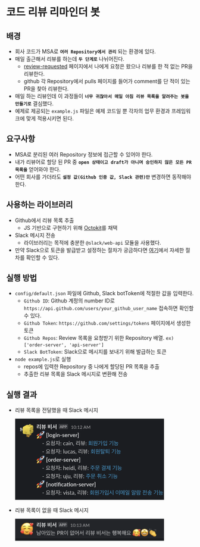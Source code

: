 # 코드 리뷰 리마인더 봇

## 배경

- 회사 코드가 MSA로 **`여러 Repository에서 관리`** 되는 환경에 있다.
- 매일 출근해서 리뷰를 하는데 **`두 단계로`** 나뉘어진다.
  - [review-requested](https://github.com/pulls/review-requested) 페이지에서 나에게 요청은 왔으나 리뷰를 한 적 없는 PR을 리뷰한다.
  - github 각 Repository에서 pulls 페이지를 들어가 comment를 단 적이 있는 PR을 찾아 리뷰한다.
- 매일 하는 리뷰인데 이 과정들이 **`너무 귀찮아서 매일 아침 리뷰 목록을 알려주는 봇을 만들기로`** 결심했다.
- 예제로 제공되는 `example.js` 파일은 예제 코드일 뿐 각자의 업무 환경과 프레임워크에 맞게 적용시키면 된다.

## 요구사항

- MSA로 분리된 여러 Repository 정보에 접근할 수 있어야 한다.
- 내가 리뷰어로 할당 된 PR 중 **`open 상태이고 draft가 아니며 승인하지 않은 모든 PR 목록을`** 얻어와야 한다.
- 어떤 회사를 가더라도 **`설정 값(Github 인증 값, Slack 관련)만`** 변경하면 동작해야 한다.

## 사용하는 라이브러리

- Github에서 리뷰 목록 추출
  - JS 기반으로 구현하기 위해 [Octokit](https://docs.github.com/en/rest/guides/scripting-with-the-rest-api-and-javascript?apiVersion=2022-11-28)를 채택
- Slack 메시지 전송
  - 라이브러리는 목적에 충분한 `@slack/web-api` 모듈을 사용했다.
- 만약 Slack으로 토큰을 발급받고 설정하는 절차가 궁금하다면 [여기](https://github.com/programmer-sjk/TIL/blob/main/culture/review-reminder-bot.md#slack-%EB%A9%94%EC%8B%9C%EC%A7%80-%EC%A0%84%EC%86%A1)에서 자세한 절차를 확인할 수 있다.

## 실행 방법

- `config/default.json` 파일에 Github, Slack botToken에 적절한 값을 입력한다.
  - `Github ID`: Github 계정의 number ID로 `https://api.github.com/users/your_github_user_name` 접속하면 확인할 수 있다.
  - `Github Token`: `https://github.com/settings/tokens` 페이지에서 생성한 토큰
  - `Github Repos`: Review 목록을 요청받기 위한 Repository 배열. `ex) ['order-server', 'api-server']`
  - `Slack BotToken`: Slack으로 메시지를 보내기 위해 발급하는 토큰
- `node example.js`로 실행
  - repos에 입력한 Repository 중 나에게 할당된 PR 목록을 추출
  - 추출한 리뷰 목록을 Slack 메시지로 변환해 전송

## 실행 결과

- 리뷰 목록을 전달했을 때 Slack 메시지

  <img src="https://github.com/programmer-sjk/pr-reminder-bot/blob/main/images/slack-message.png" width="400">

- 리뷰 목록이 없을 때 Slack 메시지

  <img src="https://github.com/programmer-sjk/pr-reminder-bot/blob/main/images/no-review-message.png" width="400">
